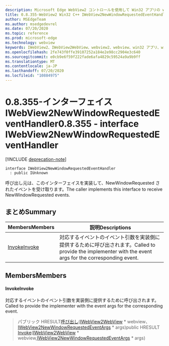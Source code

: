 ```yaml
---
description: Microsoft Edge WebView2 コントロールを使用して Win32 アプリの web コンテンツをホストする
title: 0.8.355-WebView2 Win32 C++ IWebView2NewWindowRequestedEventHandler
author: MSEdgeTeam
ms.author: msedgedevrel
ms.date: 07/20/2020
ms.topic: reference
ms.prod: microsoft-edge
ms.technology: webview
keywords: IWebView2、IWebView2WebView、webview2、webview、win32 アプリ、win32、edge
ms.openlocfilehash: 2fe743f0ffe39107252a184e2e98cc2904e3c640
ms.sourcegitcommit: e0cb9e6f59f222fade6afa4829c59524a9a9b9ff
ms.translationtype: MT
ms.contentlocale: ja-JP
ms.lasthandoff: 07/20/2020
ms.locfileid: "10884975"
---
```

# <span data-ttu-id="d2d5d-104">0.8.355-インターフェイス IWebView2NewWindowRequestedEventHandler</span><span class="sxs-lookup"><span data-stu-id="d2d5d-104">0.8.355 - interface IWebView2NewWindowRequestedEventHandler</span></span> 

[!INCLUDE [deprecation-note](../../includes/deprecation-note.md)]

```
interface IWebView2NewWindowRequestedEventHandler
  : public IUnknown
```

<span data-ttu-id="d2d5d-105">呼び出し元は、このインターフェイスを実装して、NewWindowRequested されたイベントを受け取ります。</span><span class="sxs-lookup"><span data-stu-id="d2d5d-105">The caller implements this interface to receive NewWindowRequested events.</span></span>

## <span data-ttu-id="d2d5d-106">まとめ</span><span class="sxs-lookup"><span data-stu-id="d2d5d-106">Summary</span></span>

 <span data-ttu-id="d2d5d-107">Members</span><span class="sxs-lookup"><span data-stu-id="d2d5d-107">Members</span></span>                        | <span data-ttu-id="d2d5d-108">説明</span><span class="sxs-lookup"><span data-stu-id="d2d5d-108">Descriptions</span></span>
--------------------------------|---------------------------------------------
[<span data-ttu-id="d2d5d-109">Invoke</span><span class="sxs-lookup"><span data-stu-id="d2d5d-109">Invoke</span></span>](#invoke) | <span data-ttu-id="d2d5d-110">対応するイベントのイベント引数を実装側に提供するために呼び出されます。</span><span class="sxs-lookup"><span data-stu-id="d2d5d-110">Called to provide the implementer with the event args for the corresponding event.</span></span>

## <span data-ttu-id="d2d5d-111">Members</span><span class="sxs-lookup"><span data-stu-id="d2d5d-111">Members</span></span>

#### <span data-ttu-id="d2d5d-112">Invoke</span><span class="sxs-lookup"><span data-stu-id="d2d5d-112">Invoke</span></span> 

<span data-ttu-id="d2d5d-113">対応するイベントのイベント引数を実装側に提供するために呼び出されます。</span><span class="sxs-lookup"><span data-stu-id="d2d5d-113">Called to provide the implementer with the event args for the corresponding event.</span></span>

> <span data-ttu-id="d2d5d-114">パブリック HRESULT[呼び出し](#invoke)([IWebView2WebView](IWebView2WebView.md) \* webview、[IWebView2NewWindowRequestedEventArgs](IWebView2NewWindowRequestedEventArgs.md) \* args)</span><span class="sxs-lookup"><span data-stu-id="d2d5d-114">public HRESULT [Invoke](#invoke)([IWebView2WebView](IWebView2WebView.md) \* webview,[IWebView2NewWindowRequestedEventArgs](IWebView2NewWindowRequestedEventArgs.md) \* args)</span></span>

